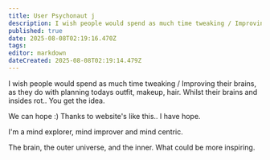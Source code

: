 ```yaml
---
title: User Psychonaut j
description: I wish people would spend as much time tweaking / Improving their brains, as they do with planning todays outfit, makeup, hair.
published: true
date: 2025-08-08T02:19:16.470Z
tags: 
editor: markdown
dateCreated: 2025-08-08T02:19:14.479Z
---
```


I wish people would spend as much time tweaking / Improving their brains, as they do with planning todays outfit, makeup, hair. Whilst their brains and insides rot.. 
You get the idea.

We can hope :) Thanks to website's like this.. I have hope.

I'm a mind explorer, mind improver and mind centric. 

The brain, the outer universe, and the inner. What could be more inspiring.